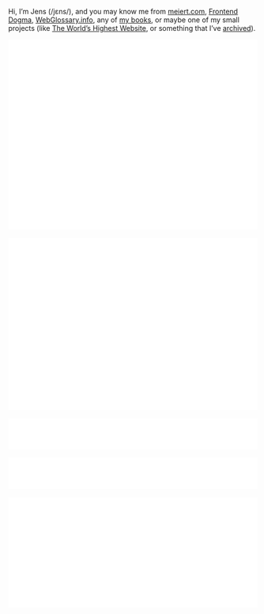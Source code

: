 Hi, I’m Jens (/jɛns/), and you may know me from [meiert.com](https://meiert.com/en/), [Frontend Dogma](https://frontenddogma.com/), [WebGlossary.info](https://webglossary.info/), any of [my books](https://www.goodreads.com/author/list/13623828.Jens_Oliver_Meiert), or maybe one of my small projects (like [The World’s Highest Website](https://worlds-highest-website.com/), or something that I’ve [archived](https://mirrors.meiert.org/)).

![Jens’s stats as per Metrics.](github-metrics.svg)

![Jens’s calendar.](github-metrics.plugin.isocalendar.fullyear.svg)

![Jens’s leet code.](github-metrics.plugin.leetcode.svg)

![Jens’s facts.](github-metrics.plugin.habits.facts.svg)

![Jens’s achievements.](github-metrics.plugin.achievements.compact.svg)

<!-- @@ Add dynamic content (e.g., via https://doteki.org/docs/) -->